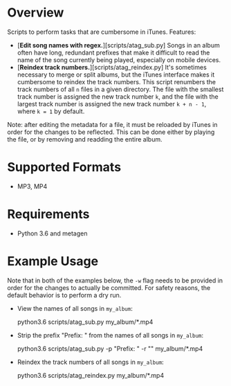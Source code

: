 # Overview

Scripts to perform tasks that are cumbersome in iTunes. Features:

  - [**Edit song names with regex.**][scripts/atag_sub.py] Songs in an album often have long,
    redundant prefixes that make it difficult to read the name of the song currently being played,
    especially on mobile devices.
  - [**Reindex track numbers.**][scripts/atag_reindex.py] It's sometimes necessary to merge or split
    albums, but the iTunes interface makes it cumbersome to reindex the track numbers. This script
    renumbers the track numbers of all `n` files in a given directory. The file with the smallest
    track number is assigned the new track number `k`, and the file with the largest track number is
    assigned the new track number `k + n - 1`, where `k = 1` by default.

Note: after editing the metadata for a file, it must be reloaded by iTunes in order for the changes
to be reflected. This can be done either by playing the file, or by removing and readding the entire
album.

# Supported Formats

- MP3, MP4

# Requirements

- Python 3.6 and metagen

# Example Usage

Note that in both of the examples below, the `-w` flag needs to be provided in order for the changes
to actually be committed. For safety reasons, the default behavior is to perform a dry run.

- View the names of all songs in `my_album`:

	python3.6 scripts/atag_sub.py my_album/*.mp4

- Strip the prefix "Prefix: " from the names of all songs in `my_album`:

	python3.6 scripts/atag_sub.py -p "Prefix: " -r "" my_album/*.mp4

- Reindex the track numbers of all songs in `my_album`:

	python3.6 scripts/atag_reindex.py my_album/*.mp4
